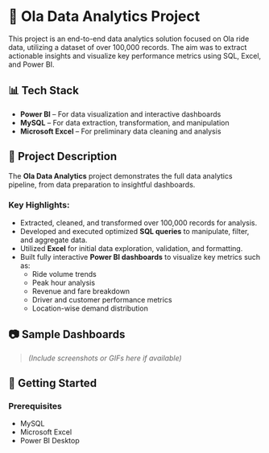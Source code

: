 # 🚗 Ola Data Analytics Project

This project is an end-to-end data analytics solution focused on Ola ride data, utilizing a dataset of over 100,000 records. The aim was to extract actionable insights and visualize key performance metrics using SQL, Excel, and Power BI.

## 📊 Tech Stack
- **Power BI** – For data visualization and interactive dashboards
- **MySQL** – For data extraction, transformation, and manipulation
- **Microsoft Excel** – For preliminary data cleaning and analysis

## 📌 Project Description
The **Ola Data Analytics** project demonstrates the full data analytics pipeline, from data preparation to insightful dashboards. 

### Key Highlights:
- Extracted, cleaned, and transformed over 100,000 records for analysis.
- Developed and executed optimized **SQL queries** to manipulate, filter, and aggregate data.
- Utilized **Excel** for initial data exploration, validation, and formatting.
- Built fully interactive **Power BI dashboards** to visualize key metrics such as:
  - Ride volume trends
  - Peak hour analysis
  - Revenue and fare breakdown
  - Driver and customer performance metrics
  - Location-wise demand distribution

## 📷 Sample Dashboards
> *(Include screenshots or GIFs here if available)*

## 🚀 Getting Started

### Prerequisites
- MySQL
- Microsoft Excel
- Power BI Desktop


